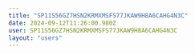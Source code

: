 ```yaml
---
title: "SP11S56GZ7HSN2KRMXMSFS77JKAW9H8A6CAHG4N3C"
date: 2024-09-12T11:26:00.980Z
user: SP11S56GZ7HSN2KRMXMSFS77JKAW9H8A6CAHG4N3C
layout: "users"
---
```

    